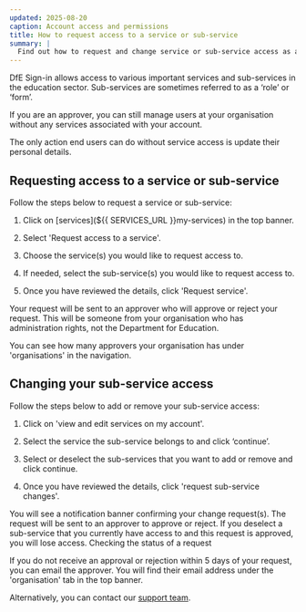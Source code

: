 ```yaml
---
updated: 2025-08-20
caption: Account access and permissions
title: How to request access to a service or sub-service
summary: |
  Find out how to request and change service or sub-service access as an end users.
---
```


DfE Sign-in allows access to various important services and sub-services in the education sector. Sub-services are sometimes referred to as a ‘role’ or ‘form’.

If you are an approver, you can still manage users at your organisation without any services associated with your account.

The only action end users can do without service access is update their personal details.

## Requesting access to a service or sub-service

Follow the steps below to request a service or sub-service:

1. Click on [services](${{ SERVICES_URL }}my-services) in the top banner.

2. Select 'Request access to a service'.

3. Choose the service(s) you would like to request access to.

4. If needed, select the sub-service(s) you would like to request access to.

5. Once you have reviewed the details, click 'Request service'.

Your request will be sent to an approver who will approve or reject your request. This will be someone from your organisation who has administration rights, not the Department for Education.

You can see how many approvers your organisation has under 'organisations' in the navigation.

## Changing your sub-service access

Follow the steps below to add or remove your sub-service access:

1. Click on 'view and edit services on my account'.

2. Select the service the sub-service belongs to and click ‘continue’.

3. Select or deselect the sub-services that you want to add or remove and click continue.

4. Once you have reviewed the details, click 'request sub-service changes'.

You will see a notification banner confirming your change request(s). The request will be sent to an approver to approve or reject.
If you deselect a sub-service that you currently have access to and this request is approved, you will lose access.
Checking the status of a request

If you do not receive an approval or rejection within 5 days of your request, you can email the approver. You will find their email address under the 'organisation' tab in the top banner.

Alternatively, you can contact our [support team](/contact-us).
